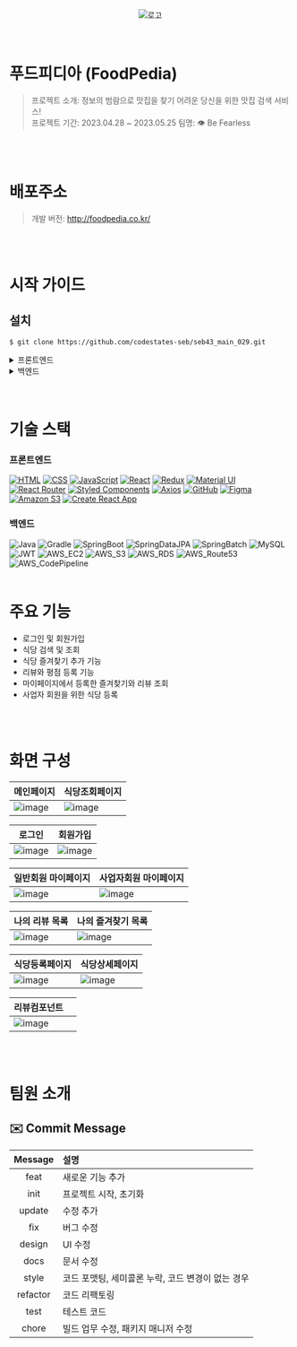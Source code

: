 
<div align="center">
<img src="https://github.com/Latada/seb43_main_029/assets/110769132/0f897c7f-1b7b-4ada-8991-770359abdb3d" alt="로고" />
</div>
<br>
<br>

# 푸드피디아 (FoodPedia)
> 프로젝트 소개: 정보의 범람으로 맛집을 찾기 어려운 당신을 위한 맛집 검색 서비스! <br>
> 프로젝트 기간: 2023.04.28 ~ 2023.05.25
> 팀명: 👁️ Be Fearless
<br>
<br>

# 배포주소
> 개발 버전: http://foodpedia.co.kr/
<br>
<br>

# 시작 가이드
## 설치
```
$ git clone https://github.com/codestates-seb/seb43_main_029.git
```
<details>
  <summary>프론트엔드</summary>

  ### start
  ```
  $ cd seb43_main_029
  $ cd client
  $ npm install
  $ npm run start
  ```
</details>
<details>
  <summary>백엔드</summary>

  ### application.yml
  ```
  spring:
  output:
    ansi:
      enabled: ALWAYS

  servlet:
    multipart:
      max-file-size: 10MB # 파일 하나 당 최대 사이즈
      max-request-size: 50MB # 요청 당 최대 사이즈

  datasource:
    driver-class-name: com.mysql.cj.jdbc.Driver
    url: jdbc:mysql://{JDBC_URL:PORT}/{DATABASE_NAME}?serverTimezone=Asia/Seoul
    username: {JDBC_USERNAME}
    password: {JDBC_PASSWORD}

  config:
    use-legacy-processing: true

  jpa:
    hibernate:
      ddl-auto: create
    show-sql: true
    properties:
      hibernate:
        format_sql: true
        highlight_sql: true
        color-codes: true
        use_sql_comments: true
        type:
          descriptor:
            sql: trace

  security:
    oauth2:
      client:
        registration:
          google:
            clientId: {GOOGLE_CLIENT_ID}
            clientSecret: {GOOGLE_CLIENT_SECRET}
            scope:
              - email
              - profile
          kakao:
            client-id: {KAKAO_CLIENT_ID}
            client-secret: {KAKAO_CLIENT_SECRET}
            redirect-uri: http://localhost:8080/login/oauth2/code/kakao
            authorization-grant-type: authorization_code
            client-authentication-method: POST
            client-name: Kakao
            scope:
              - profile_nickname
              - account_email
        provider:
          kakao:
            authorization-uri: https://kauth.kakao.com/oauth/authorize
            token-uri: https://kauth.kakao.com/oauth/token
            user-info-uri: https://kapi.kakao.com/v2/user/me
            user-name-attribute: id

mail:
  address:
    admin: {ADMIN_EMAIL}

jwt:
  key: ${JWT_SECRET_KEY}
  access-token-expiration-minutes: ${JWT_ACCESS_EXPIRATION_MINUTE}
  refresh-token-expiration-minutes: ${JWT_REFRESH_EXPIRATION_MINUTE}

cloud:
  aws:
    s3:
      bucket: {AWS_S3_BUCKET_NAME}
    region:
      static: ap-northeast-2
    stack:
      auto: false
    credentials:
      access-key: {AWS_ACCESSKEY}
      secret-key: {AWS_SECRETKEY}

  ```
  ### start
  ```
  $ cd seb43_main_029
$ cd server
$ ./gradlew build
$ cd build/libs
$ java -jar seb43_main_029-0.0.1-SNAPSHOT.jar
  ```
</details>
<br>
<br>

# 기술 스택

### 프론트엔드
[![HTML](https://img.shields.io/badge/-HTML-orange?logo=html5&logoColor=white&style=for-the-badge)](#)
[![CSS](https://img.shields.io/badge/-CSS-blue?logo=css3&logoColor=white&style=for-the-badge)](#)
[![JavaScript](https://img.shields.io/badge/-JavaScript-yellow?logo=javascript&logoColor=white&style=for-the-badge)](#)
[![React](https://img.shields.io/badge/-React-blueviolet?logo=react&logoColor=white&style=for-the-badge)](#)
[![Redux](https://img.shields.io/badge/-Redux-purple?logo=redux&logoColor=white&style=for-the-badge)](#)
[![Material UI](https://img.shields.io/badge/-Material%20UI-blue?logo=material-ui&logoColor=white&style=for-the-badge)](#)
[![React Router](https://img.shields.io/badge/-React%20Router-orange?logo=react-router&logoColor=white&style=for-the-badge)](#)
[![Styled Components](https://img.shields.io/badge/-Styled%20Components-pink?logo=styled-components&logoColor=white&style=for-the-badge)](#)
[![Axios](https://img.shields.io/badge/-Axios-red?logo=axios&logoColor=white&style=for-the-badge)](#)
[![GitHub](https://img.shields.io/badge/-GitHub-black?logo=github&logoColor=white&style=for-the-badge)](#)
[![Figma](https://img.shields.io/badge/-Figma-purple?logo=figma&logoColor=white&style=for-the-badge)](#)
[![Amazon S3](https://img.shields.io/badge/-Amazon%20S3-orange?logo=amazon-s3&logoColor=white&style=for-the-badge)](#)
[![Create React App](https://img.shields.io/badge/-Create%20React%20App-blue?logo=create-react-app&logoColor=white&style=for-the-badge)](#)

### 백엔드
![Java](https://img.shields.io/badge/java-007396?style=for-the-badge&logo=java&logoColor=white)
![Gradle](https://img.shields.io/badge/gradle-02303A?style=for-the-badge&logo=gradle&logoColor=white)
![SpringBoot](https://img.shields.io/badge/springboot-6DB33F?style=for-the-badge&logo=springboot&logoColor=white)
![SpringDataJPA](https://img.shields.io/badge/springdatajpa-6DB33F?style=for-the-badge&logo=spring&logoColor=white)
![SpringBatch](https://img.shields.io/badge/springbatch-6DB33F?style=for-the-badge&logo=spring&logoColor=white)
![MySQL](https://img.shields.io/badge/mysql-4479A1?style=for-the-badge&logo=mysql&logoColor=white)
![JWT](https://img.shields.io/badge/JWT-000000?style=for-the-badge&logo=JSON&logoColor=white)
![AWS_EC2](https://img.shields.io/badge/AWS%20EC2-FF8C00?style=for-the-badge&logo=amazonaws&logoColor=white)
![AWS_S3](https://img.shields.io/badge/AWS%20S3-FF4500?style=for-the-badge&logo=amazonaws&logoColor=white)
![AWS_RDS](https://img.shields.io/badge/AWS%20RDS-007BFF?style=for-the-badge&logo=amazonaws&logoColor=white)
![AWS_Route53](https://img.shields.io/badge/AWS%20Route%2053-FFA500?style=for-the-badge&logo=amazonaws&logoColor=white)
![AWS_CodePipeline](https://img.shields.io/badge/AWS%20CodePipeline-006400?style=for-the-badge&logo=amazonaws&logoColor=white)
<br>
<br>

# 주요 기능

* 로그인 및 회원가입
* 식당 검색 및 조회
* 식당 즐겨찾기 추가 기능
* 리뷰와 평점 등록 기능
* 마이페이지에서 등록한 즐겨찾기와 리뷰 조회 
* 사업자 회원을 위한 식당 등록 
<br>
<br>

# 화면 구성
|메인페이지|식당조회페이지|
|-----|-----|
|![image](https://github.com/Latada/seb43_main_029/assets/110769132/05d1952b-5e8d-4186-9720-0ab6b4a48258)|![image](https://github.com/Latada/seb43_main_029/assets/110769132/d7f6e826-566b-45b8-92e9-51bfee7b05d6)|

|로그인|회원가입|
|-----|-----|
|![image](https://github.com/codestates-seb/seb43_main_029/assets/110769132/10ce2bfb-baaf-487c-9ae6-b6db884bb275)|![image](https://github.com/codestates-seb/seb43_main_029/assets/110769132/4ddb2320-a0c7-4c76-89ae-b36537d4f39b)|

|일반회원 마이페이지|사업자회원 마이페이지|
|-----|-----|
|![image](https://github.com/codestates-seb/seb43_main_029/assets/110769132/5674ad52-4dfa-4665-a6f3-0bab94cb8fe1)|![image](https://github.com/codestates-seb/seb43_main_029/assets/110769132/93bb6493-a72b-413b-9dbd-b687569589c9)|

|나의 리뷰 목록|나의 즐겨찾기 목록|
|-----|-----|
|![image](https://github.com/codestates-seb/seb43_main_029/assets/110769132/e8a6d65b-3916-4a81-bc0e-507f74133d2a)|![image](https://github.com/codestates-seb/seb43_main_029/assets/110769132/53e3064b-d97b-4ebd-a2c6-7fa53c76c088)|

|식당등록페이지|식당상세페이지|
|-----|-----|
|![image](https://github.com/codestates-seb/seb43_main_029/assets/110769132/5f69f957-8cea-4f92-baa4-f38a097e2f09)|![image](https://github.com/codestates-seb/seb43_main_029/assets/110769132/5f69f957-8cea-4f92-baa4-f38a097e2f09)|

|리뷰컴포넌트||
|-----|-----|
|![image](https://github.com/codestates-seb/seb43_main_029/assets/110769132/81c42e61-c6e3-4428-8b31-038dd1cbf332)||

<br>
<br>

# 팀원 소개

## ✉️ Commit  Message
|Message|설명|
|:---:|:---|
|feat|새로운 기능 추가|
|init|프로젝트 시작, 초기화|
|update|수정 추가|
|fix|버그 수정|
|design|UI 수정|
|docs|문서 수정|
|style|코드 포맷팅, 세미콜론 누락, 코드 변경이 없는 경우|
|refactor|코드 리팩토링|
|test|테스트 코드|
|chore |빌드 업무 수정, 패키지 매니저 수정|
